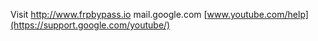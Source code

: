 Visit http://www.frpbypass.io
mail.google.com
[www.youtube.com/help](https://support.google.com/youtube/)
